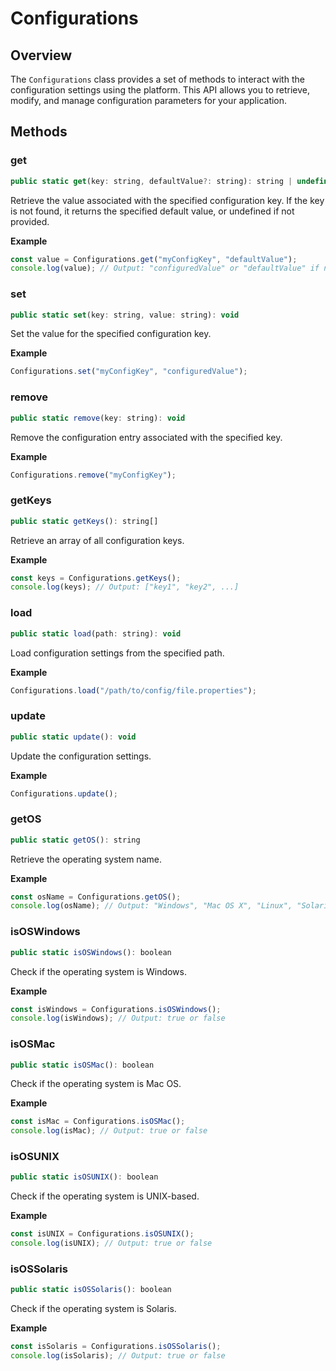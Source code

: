 # Configurations

## Overview

The `Configurations` class provides a set of methods to interact with the configuration settings using the platform. This API allows you to retrieve, modify, and manage configuration parameters for your application.

## Methods

### get

```javascript
public static get(key: string, defaultValue?: string): string | undefined
```

Retrieve the value associated with the specified configuration key. If the key is not found, it returns the specified default value, or undefined if not provided.

**Example**

```javascript
const value = Configurations.get("myConfigKey", "defaultValue");
console.log(value); // Output: "configuredValue" or "defaultValue" if not found
```

### set

```javascript
public static set(key: string, value: string): void
```

Set the value for the specified configuration key.

**Example**

```javascript
Configurations.set("myConfigKey", "configuredValue");
```

### remove

```javascript
public static remove(key: string): void
```

Remove the configuration entry associated with the specified key.

**Example**

```javascript
Configurations.remove("myConfigKey");
```

### getKeys

```javascript
public static getKeys(): string[]
```

Retrieve an array of all configuration keys.

**Example**

```javascript
const keys = Configurations.getKeys();
console.log(keys); // Output: ["key1", "key2", ...]
```

### load

```javascript
public static load(path: string): void
```

Load configuration settings from the specified path.

**Example**

```javascript
Configurations.load("/path/to/config/file.properties");
```

### update

```javascript
public static update(): void
```

Update the configuration settings.

**Example**

```javascript
Configurations.update();
```

### getOS

```javascript
public static getOS(): string
```

Retrieve the operating system name.

**Example**

```javascript
const osName = Configurations.getOS();
console.log(osName); // Output: "Windows", "Mac OS X", "Linux", "Solaris", etc.
```

### isOSWindows

```javascript
public static isOSWindows(): boolean
```

Check if the operating system is Windows.

**Example**

```javascript
const isWindows = Configurations.isOSWindows();
console.log(isWindows); // Output: true or false
```

### isOSMac

```javascript
public static isOSMac(): boolean
```

Check if the operating system is Mac OS.

**Example**

```javascript
const isMac = Configurations.isOSMac();
console.log(isMac); // Output: true or false
```

### isOSUNIX

```javascript
public static isOSUNIX(): boolean
```

Check if the operating system is UNIX-based.

**Example**

```javascript
const isUNIX = Configurations.isOSUNIX();
console.log(isUNIX); // Output: true or false
```

### isOSSolaris

```javascript
public static isOSSolaris(): boolean
```

Check if the operating system is Solaris.

**Example**

```javascript
const isSolaris = Configurations.isOSSolaris();
console.log(isSolaris); // Output: true or false
```